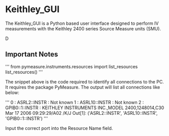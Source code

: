 # Keithley_GUI
The Keithley_GUI is a Python based user interface designed to perform IV measurements with the Keithley 2400 series Source Measure units (SMU).

D

## Important Notes

'''
from pymeasure.instruments.resources import list_resources
list_resources()
'''

The snippet above is the code required to identify all connections to the PC. It requires the package PyMeasure. The output will list all connections like below:

'''
0 : ASRL2::INSTR : Not known
1 : ASRL10::INSTR : Not known
2 : GPIB0::1::INSTR : KEITHLEY INSTRUMENTS INC.,MODEL 2400,1248014,C30   Mar 17 2006 09:29:29/A02  /K/J
Out[1]:
('ASRL2::INSTR', 'ASRL10::INSTR', 'GPIB0::1::INSTR')
'''


Input the correct port into the Resource Name field. 
